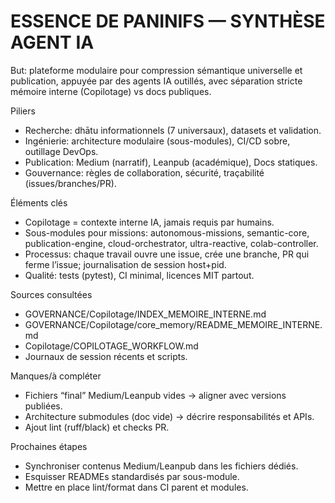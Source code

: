 # ESSENCE DE PANINIFS — SYNTHÈSE AGENT IA

But: plateforme modulaire pour compression sémantique universelle et publication, appuyée par des agents IA outillés, avec séparation stricte mémoire interne (Copilotage) vs docs publiques.

Piliers
- Recherche: dhātu informationnels (7 universaux), datasets et validation.
- Ingénierie: architecture modulaire (sous-modules), CI/CD sobre, outillage DevOps.
- Publication: Medium (narratif), Leanpub (académique), Docs statiques.
- Gouvernance: règles de collaboration, sécurité, traçabilité (issues/branches/PR).

Éléments clés
- Copilotage = contexte interne IA, jamais requis par humains.
- Sous-modules pour missions: autonomous-missions, semantic-core, publication-engine, cloud-orchestrator, ultra-reactive, colab-controller.
- Processus: chaque travail ouvre une issue, crée une branche, PR qui ferme l’issue; journalisation de session host+pid.
- Qualité: tests (pytest), CI minimal, licences MIT partout.

Sources consultées
- GOVERNANCE/Copilotage/INDEX_MEMOIRE_INTERNE.md
- GOVERNANCE/Copilotage/core_memory/README_MEMOIRE_INTERNE.md
- Copilotage/COPILOTAGE_WORKFLOW.md
- Journaux de session récents et scripts.

Manques/à compléter
- Fichiers “final” Medium/Leanpub vides → aligner avec versions publiées.
- Architecture submodules (doc vide) → décrire responsabilités et APIs.
- Ajout lint (ruff/black) et checks PR.

Prochaines étapes
- Synchroniser contenus Medium/Leanpub dans les fichiers dédiés.
- Esquisser READMEs standardisés par sous-module.
- Mettre en place lint/format dans CI parent et modules.
